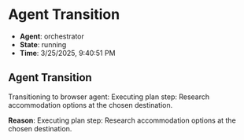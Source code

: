 # Agent Transition

- **Agent**: orchestrator
- **State**: running
- **Time**: 3/25/2025, 9:40:51 PM

## Agent Transition

Transitioning to browser agent: Executing plan step: Research accommodation options at the chosen destination.

**Reason**: Executing plan step: Research accommodation options at the chosen destination.

